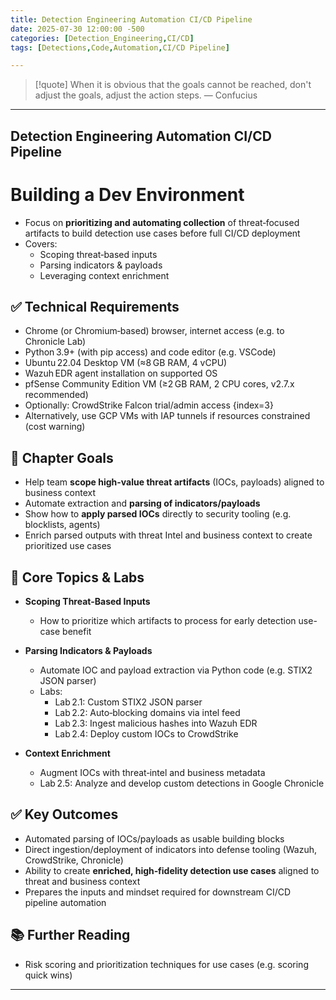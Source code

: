 ```yaml
---
title: Detection Engineering Automation CI/CD Pipeline
date: 2025-07-30 12:00:00 -500
categories: [Detection_Engineering,CI/CD]
tags: [Detections,Code,Automation,CI/CD Pipeline]

---
```


> [!quote] When it is obvious that the goals cannot be reached, don't adjust the goals, adjust the action steps.
> — Confucius

---

## Detection Engineering Automation CI/CD Pipeline

# Building a Dev Environment
- Focus on **prioritizing and automating collection** of threat‑focused artifacts to build detection use cases before full CI/CD deployment 
- Covers:
  - Scoping threat‑based inputs
  - Parsing indicators & payloads
  - Leveraging context enrichment 

## ✅ Technical Requirements
- Chrome (or Chromium‑based) browser, internet access (e.g. to Chronicle Lab)
- Python 3.9+ (with pip access) and code editor (e.g. VSCode)
- Ubuntu 22.04 Desktop VM (≈8 GB RAM, 4 vCPU)
- Wazuh EDR agent installation on supported OS
- pfSense Community Edition VM (≥2 GB RAM, 2 CPU cores, v2.7.x recommended)
- Optionally: CrowdStrike Falcon trial/admin access {index=3}
- Alternatively, use GCP VMs with IAP tunnels if resources constrained (cost warning) 

## 🎯 Chapter Goals
- Help team **scope high-value threat artifacts** (IOCs, payloads) aligned to business context
- Automate extraction and **parsing of indicators/payloads**
- Show how to **apply parsed IOCs** directly to security tooling (e.g. blocklists, agents)
- Enrich parsed outputs with threat Intel and business context to create prioritized use cases 

## 🧠 Core Topics & Labs
- **Scoping Threat-Based Inputs**
  - How to prioritize which artifacts to process for early detection use-case benefit
- **Parsing Indicators & Payloads**
  - Automate IOC and payload extraction via Python code (e.g. STIX2 JSON parser)
  - Labs:
    - Lab 2.1: Custom STIX2 JSON parser
    - Lab 2.2: Auto‑blocking domains via intel feed
    - Lab 2.3: Ingest malicious hashes into Wazuh EDR
    - Lab 2.4: Deploy custom IOCs to CrowdStrike 

- **Context Enrichment**
  - Augment IOCs with threat‑intel and business metadata
  - Lab 2.5: Analyze and develop custom detections in Google Chronicle 

## ✅ Key Outcomes
- Automated parsing of IOCs/payloads as usable building blocks
- Direct ingestion/deployment of indicators into defense tooling (Wazuh, CrowdStrike, Chronicle)
- Ability to create **enriched, high‑fidelity detection use cases** aligned to threat and business context
- Prepares the inputs and mindset required for downstream CI/CD pipeline automation

## 📚 Further Reading
- Risk scoring and prioritization techniques for use cases (e.g. scoring quick wins) 

---


